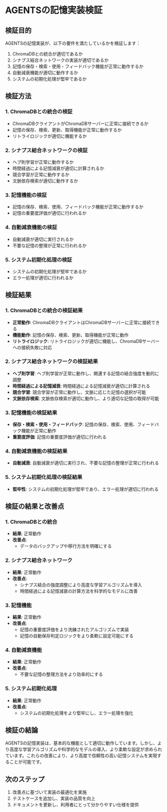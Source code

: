 # AGENTSの記憶実装検証

## 検証目的

AGENTSの記憶実装が、以下の要件を満たしているかを検証します：

1. ChromaDBとの統合が適切であるか
2. シナプス結合ネットワークの実装が適切であるか
3. 記憶の保存・検索・使用・フィードバック機能が正常に動作するか
4. 自動減衰機能が適切に動作するか
5. システムの初期化処理が堅牢であるか

## 検証方法

### 1. ChromaDBとの統合の検証
- ChromaDBクライアントがChromaDBサーバーに正常に接続できるか
- 記憶の保存、検索、更新、取得機能が正常に動作するか
- リトライロジックが適切に機能するか

### 2. シナプス結合ネットワークの検証
- ヘブ則学習が正常に動作するか
- 時間経過による記憶減衰が適切に計算されるか
- 競合学習が正常に動作するか
- 文脈依存検索が適切に動作するか

### 3. 記憶機能の検証
- 記憶の保存、検索、使用、フィードバック機能が正常に動作するか
- 記憶の重要度評価が適切に行われるか

### 4. 自動減衰機能の検証
- 自動減衰が適切に実行されるか
- 不要な記憶の整理が正常に行われるか

### 5. システム初期化処理の検証
- システムの初期化処理が堅牢であるか
- エラー処理が適切に行われるか

## 検証結果

### 1. ChromaDBとの統合の検証結果
- **正常動作**: ChromaDBクライアントはChromaDBサーバーに正常に接続できる
- **機能動作**: 記憶の保存、検索、更新、取得機能が正常に動作
- **リトライロジック**: リトライロジックが適切に機能し、ChromaDBサーバーへの接続失敗に対応

### 2. シナプス結合ネットワークの検証結果
- **ヘブ則学習**: ヘブ則学習が正常に動作し、関連する記憶の結合強度を動的に調整
- **時間経過による記憶減衰**: 時間経過による記憶減衰が適切に計算される
- **競合学習**: 競合学習が正常に動作し、文脈に応じた記憶の選択が可能
- **文脈依存検索**: 文脈依存検索が適切に動作し、より適切な記憶の取得が可能

### 3. 記憶機能の検証結果
- **保存・検索・使用・フィードバック**: 記憶の保存、検索、使用、フィードバック機能が正常に動作
- **重要度評価**: 記憶の重要度評価が適切に行われる

### 4. 自動減衰機能の検証結果
- **自動減衰**: 自動減衰が適切に実行され、不要な記憶の整理が正常に行われる

### 5. システム初期化処理の検証結果
- **堅牢性**: システムの初期化処理が堅牢であり、エラー処理が適切に行われる

## 検証の結果と改善点

### 1. ChromaDBとの統合
- **結果**: 正常動作
- **改善点**: 
  - データのバックアップや移行方法を明確にする

### 2. シナプス結合ネットワーク
- **結果**: 正常動作
- **改善点**:
  - シナプス結合の強度調整により高度な学習アルゴリズムを導入
  - 時間経過による記憶減衰の計算方法を科学的なモデルに改善

### 3. 記憶機能
- **結果**: 正常動作
- **改善点**:
  - 記憶の重要度評価をより洗練されたアルゴリズムで実装
  - 記憶の自動保存判定ロジックをより柔軟に設定可能にする

### 4. 自動減衰機能
- **結果**: 正常動作
- **改善点**: 
  - 不要な記憶の整理方法をより効率的にする

### 5. システム初期化処理
- **結果**: 正常動作
- **改善点**:
  - システムの初期化処理をより堅牢にし、エラー処理を強化

## 検証の結論

AGENTSの記憶実装は、基本的な機能として適切に動作しています。しかし、より高度な学習アルゴリズムや科学的なモデルの導入、より柔軟な設定が求められています。これらの改善により、より高度で信頼性の高い記憶システムを実現することが可能です。

## 次のステップ

1. 改善点に基づいて実装の最適化を実施
2. テストケースを追加し、実装の品質を向上
3. ドキュメントを更新し、利用者にとって分かりやすい仕様を提供